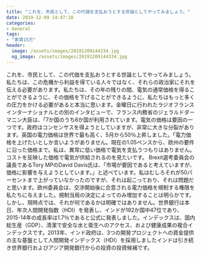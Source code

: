 ```yaml
---
title: "これを、市民として、この代価を支払おうとする世論としてやってみましょう。"
date: 2019-12-09 14:47:18
categories:
- General
tags:
- "家賃15万"
header:
  image: /assets/images/20191209144334.jpg
  og_image: /assets/images/20191209144334.jpg
---
```


これを、市民として、この代価を支払おうとする世論としてやってみましょう。私たちは、この危機から利益を得ている人々ではなく、それらの政治家にそれを伝える必要があります。私たちは、その年の残りの間、電気の通常価格を得ることができるように、その価格を下げることができるように、私たちはもっと多くの圧力をかける必要があると本当に思います。金曜日に行われたラジオフランスインターナショナルとの別のインタビューで、フランス内務省のジェラルドダーマニン大臣は、「7か国のうち6か国が利用されています。電気の価格は要因の一つです。政府はコンセンサスを得ようとしていますが、非常に大きな分裂があります。英国の電力価格は世界で最も高く、5月から50％上昇しました。「電力価格を上げたいとしか言いようがありません。現在の1.05ペンスから、欧州の要件に沿った価格まで。私は、異常に低い価格で電気を支払うつもりはありません。コストを反映した価格で電気が供給されるのを見たいです。 Brexit選考委員会の議長であるTory MPのDavid Davis氏は、「市場が要因であると考えていますが、価格に影響を与えようとしています。」と述べています。私はむしろそれが50パーセントまで上がっていなかったのですが、それは起こっており、それは問題だと思います。欧州委員会は、交渉開始後に合意される電力価格を規制する権限を私たちに与えました。規制当局の決定によってのみ増加することは明らかです。しかし、現時点では、それが何であるかは明確ではありません。世界銀行は本日、年次人間開発指数（HDI）を発表し、インドが192か国中47位であり、2015-14年の成長率は1.7％であると公式に発表しました。インデックスは、国内総生産（GDP）、清潔で安全な水と衛生へのアクセス、および健康成果の複合インデックスです。2013年、インド政府は、3つの開発プロジェクトへの資金提供の主な基盤として人間開発インデックス（HDI）を採用しましたインドは引き続き世界銀行およびアジア開発銀行からの投資の投資候補です。
